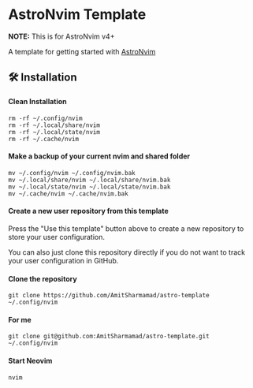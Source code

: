 # AstroNvim Template

**NOTE:** This is for AstroNvim v4+

A template for getting started with [AstroNvim](https://github.com/AstroNvim/AstroNvim)

## 🛠️ Installation

#### Clean Installation

```shell
rm -rf ~/.config/nvim
rm -rf ~/.local/share/nvim
rm -rf ~/.local/state/nvim
rm -rf ~/.cache/nvim
```

#### Make a backup of your current nvim and shared folder

```shell
mv ~/.config/nvim ~/.config/nvim.bak
mv ~/.local/share/nvim ~/.local/share/nvim.bak
mv ~/.local/state/nvim ~/.local/state/nvim.bak
mv ~/.cache/nvim ~/.cache/nvim.bak
```

#### Create a new user repository from this template

Press the "Use this template" button above to create a new repository to store your user configuration.

You can also just clone this repository directly if you do not want to track your user configuration in GitHub.

#### Clone the repository

```shell
git clone https://github.com/AmitSharmamad/astro-template ~/.config/nvim
```

#### For me
```shell
git clone git@github.com:AmitSharmamad/astro-template.git ~/.config/nvim
```

#### Start Neovim

```shell
nvim
```
